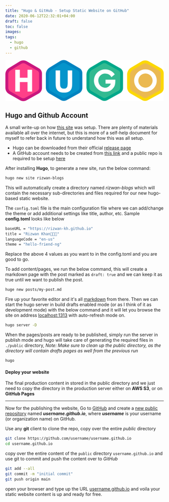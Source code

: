 ```yaml
---
title: "Hugo & GitHub - Setup Static Website on GitHub"
date: 2020-06-12T22:32:01+04:00
draft: false
toc: false
images:
tags:
  - hugo
  - github
---
```

![Hub](/hugo-logo-wide.svg)

## Hugo and Github Account
A small write-up on how [this site](https://rizwan-kh.github.io) was setup. There are plenty of materials available all over the internet, but this is more of a self-help document for myself to refer back in future to understand how this was all setup.

- Hugo can be downloaded from their official [release page](https://github.com/gohugoio/hugo/releases)
- A GitHub account needs to be created from [this link](https://github.com/join) and a public repo is required to be setup [here](https://github.com/new)

After installing **Hugo**, to generate a new site, run the below command:
```sh
hugo new site rizwan-blogs
```
This will automatically create a directory named *rizwan-blogs* which will contain the necessary sub-directories and files required for our new hugo-based static website.

The `config.toml` file is the main configuration file where we can add/change the theme or add additional settings like title, author, etc. Sample **config.toml** looks like below
```sh
baseURL = "https://rizwan-kh.github.io"
title = "Rizwan Khan👨🏻‍💻"
languageCode = "en-us"
theme = "hello-friend-ng"

```
Replace the above 4 values as you want to in the config.toml and you are good to go.

To add content/pages, we run the below command, this will create a markdown page with the post marked as `draft: true` and we can keep it as true until we want to publish the post.
```sh
huge new posts/my-post.md
```
Fire up your favorite editor and it's all [markdown](https://www.markdownguide.org/cheat-sheet/) from there.
Then we can start the hugo server in build drafts enabled mode (or as I think of it as development mode) with the below command and it will let you browse the site on address [localhost:1313](http://localhost:1313/) with auto-refresh mode on.
```sh
hugo server -D
```

When the pages/posts are ready to be published, simply run the server in publish mode and hugo will take care of generating the required files in `./public` directory, 
*Note: Make sure to clean up the public directory, as the directory will contain drafts pages as well from the previous run*
```sh
hugo
```

#### Deploy your website
The final production content in stored in the public directory and we just need to copy the directory in the production server either on **AWS S3**, or on **GitHub Pages**

----
Now for the publishing the website, Go to [GitHub](https://github.com) and create a [new public repository](https://github.com/new) named ***username.github.io***, where ***username*** is your username (or organization name) on GitHub.

Use any **git** client to clone the repo, copy over the entire _public_ directory

```sh
git clone https://github.com/username/username.github.io
cd username.github.io
```
copy over the entire content of the `public` directory `username.github.io` and use git to commit and push the content over to *GitHub*
```sh
git add --all
git commit -m "initial commit"
git push origin main
```

open your browser and type up the URL [username.github.io](https://username.github.io) and voila your static website content is up and ready for free.